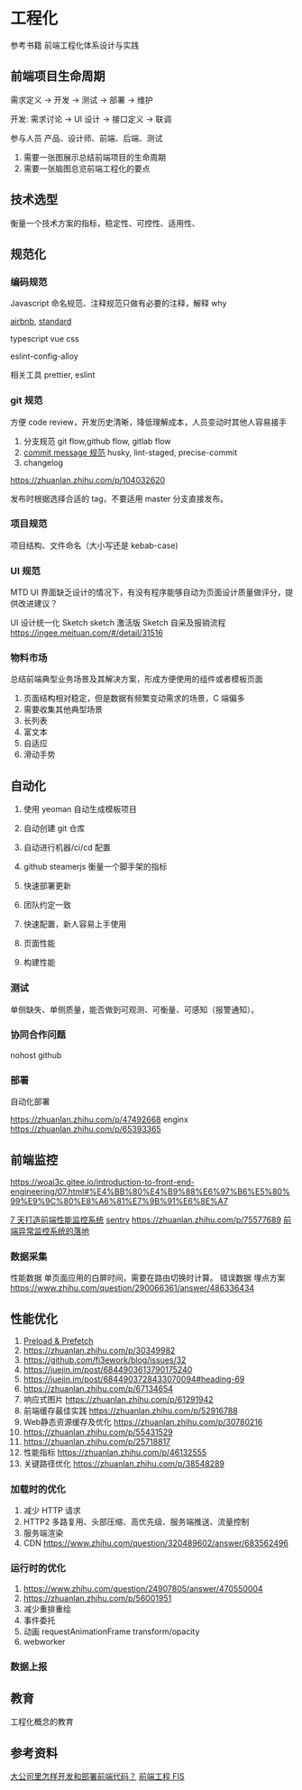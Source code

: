 # 工程化

参考书籍 前端工程化体系设计与实践

## 前端项目生命周期

需求定义 -> 开发 -> 测试 -> 部署 -> 维护

开发: 需求讨论 -> UI 设计 -> 接口定义 -> 联调

参与人员 产品、设计师、前端、后端、测试

1. 需要一张图展示总结前端项目的生命周期
1. 需要一张脑图总览前端工程化的要点

## 技术选型

衡量一个技术方案的指标，稳定性、可控性、适用性、

## 规范化

### 编码规范

Javascript 命名规范、注释规范只做有必要的注释，解释 why

[airbnb](https://github.com/airbnb/javascript), [standard](https://github.com/standard/standard/blob/master/docs/README-zhcn.md)

typescript
vue
css

eslint-config-alloy

相关工具 prettier, eslint

### git 规范

方便 code review，开发历史清晰，降低理解成本，人员变动时其他人容易接手

1. 分支规范 git flow,github flow, gitlab flow
1. [commit message 规范](https://www.conventionalcommits.org/zh-hans/v1.0.0-beta.4/) husky, lint-staged, precise-commit
1. changelog

https://zhuanlan.zhihu.com/p/104032620

发布时根据选择合适的 tag，不要适用 master 分支直接发布。

### 项目规范

项目结构、文件命名（大小写还是 kebab-case)

### UI 规范

MTD
UI 界面缺乏设计的情况下，有没有程序能够自动为页面设计质量做评分，提供改进建议？

UI 设计统一化 Sketch sketch 激活版 Sketch 自采及报销流程 https://ingee.meituan.com/#/detail/31516

### 物料市场

总结前端典型业务场景及其解决方案，形成方便使用的组件或者模板页面

1. 页面结构相对稳定，但是数据有频繁变动需求的场景，C 端偏多
1. 需要收集其他典型场景
1. 长列表
1. 富文本
1. 自适应
1. 滑动手势

## 自动化

1. 使用 yeoman 自动生成模板项目
1. 自动创建 git 仓库
1. 自动进行机器/ci/cd 配置
1. github steamerjs
   衡量一个脚手架的指标

1. 快速部署更新
1. 团队约定一致
1. 快速配置，新人容易上手使用
1. 页面性能
1. 构建性能

### 测试

单侧缺失、单侧质量，能否做到可观测、可衡量、可感知（报警通知）。

### 协同合作问题

nohost github

### 部署

自动化部署

https://zhuanlan.zhihu.com/p/47492668
enginx https://zhuanlan.zhihu.com/p/65393365

## 前端监控

https://woai3c.gitee.io/introduction-to-front-end-engineering/07.html#%E4%BB%80%E4%B9%88%E6%97%B6%E5%80%99%E9%9C%80%E8%A6%81%E7%9B%91%E6%8E%A7

[7 天打造前端性能监控系统](https://fex.baidu.com/blog/2014/05/build-performance-monitor-in-7-days/)
[sentry](https://docs.sentry.io/) https://zhuanlan.zhihu.com/p/75577689
[前端异常监控系统的落地](https://zhuanlan.zhihu.com/p/26085642)

### 数据采集

性能数据 单页面应用的白屏时间，需要在路由切换时计算。
错误数据
埋点方案
https://www.zhihu.com/question/290066361/answer/486336434

## 性能优化

1. [Preload & Prefetch](https://medium.com/reloading/preload-prefetch-and-priorities-in-chrome-776165961bbf)
1. https://zhuanlan.zhihu.com/p/30349982
1. https://github.com/fi3ework/blog/issues/32
1. https://juejin.im/post/6844903613790175240
1. https://juejin.im/post/6844903728433070094#heading-69
1. https://zhuanlan.zhihu.com/p/67134654
1. 响应式图片 https://zhuanlan.zhihu.com/p/61291942
1. 前端缓存最佳实践 https://zhuanlan.zhihu.com/p/52916788
1. Web静态资源缓存及优化 https://zhuanlan.zhihu.com/p/30780216
1. https://zhuanlan.zhihu.com/p/55431529
1. https://zhuanlan.zhihu.com/p/25718817
1. 性能指标 https://zhuanlan.zhihu.com/p/46132555
1. 关键路径优化 https://zhuanlan.zhihu.com/p/38548289

### 加载时的优化

1. 减少 HTTP 请求
1. HTTP2 多路复用、头部压缩、高优先级、服务端推送、流量控制
1. 服务端渲染
1. CDN https://www.zhihu.com/question/320489602/answer/683562496

### 运行时的优化

1. https://www.zhihu.com/question/24907805/answer/470550004
1. https://zhuanlan.zhihu.com/p/56001951
1. 减少重排重绘
1. 事件委托
1. 动画 requestAnimationFrame transform/opacity
1. webworker

### 数据上报

## 教育

工程化概念的教育

## 参考资料

[大公司里怎样开发和部署前端代码？](https://www.zhihu.com/question/20790576)
[前端工程 FIS](https://github.com/fouber/blog)
